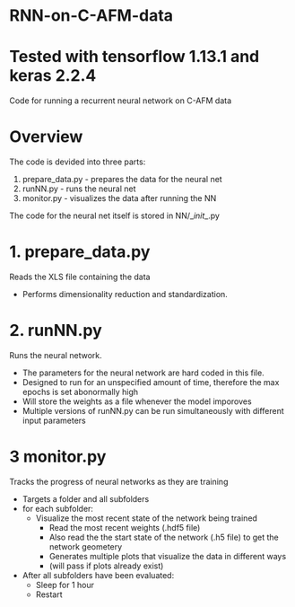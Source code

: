 # RNN-on-C-AFM-data
# Tested with tensorflow 1.13.1 and keras 2.2.4

Code for running a recurrent neural network on C-AFM data

# Overview
The code is devided into three parts:
  1. prepare_data.py - prepares the data for the neural net
  2. runNN.py        - runs the neural net
  3. monitor.py      - visualizes the data after running the NN
  
The code for the neural net itself is stored in NN/__init_\_.py

# 1. prepare_data.py 
Reads the XLS file containing the data
  - Performs dimensionality reduction and standardization.

# 2. runNN.py
Runs the neural network.
  - The parameters for the neural network are hard coded in this file.
  - Designed to run for an unspecified amount of time, therefore the max epochs is set abonormally high
  - Will store the weights as a file whenever the model imporoves
  - Multiple versions of runNN.py can be run simultaneously with different input parameters
  
# 3 monitor.py
Tracks the progress of neural networks as they are training
  - Targets a folder and all subfolders
  - for each subfolder:
    - Visualize the most recent state of the network being trained
      - Read the most recent weights (.hdf5 file)
      - Also read the the start state of the network (.h5 file) to get the network geometery
      - Generates multiple plots that visualize the data in different ways
      - (will pass if plots already exist)
  - After all subfolders have been evaluated:
    - Sleep for 1 hour
    - Restart
